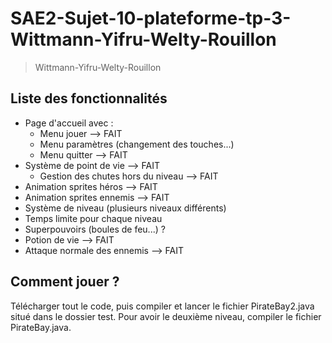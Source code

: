 # SAE2-Sujet-10-plateforme-tp-3-Wittmann-Yifru-Welty-Rouillon
>Wittmann-Yifru-Welty-Rouillon


## Liste des fonctionnalités

- Page d'accueil avec :
    - Menu jouer --> FAIT
    - Menu paramètres (changement des touches...)
    - Menu quitter --> FAIT
- Système de point de vie --> FAIT
    - Gestion des chutes hors du niveau --> FAIT
- Animation sprites héros --> FAIT
- Animation sprites ennemis --> FAIT
- Système de niveau (plusieurs niveaux différents)
- Temps limite pour chaque niveau
- Superpouvoirs (boules de feu...) ?
- Potion de vie --> FAIT
- Attaque normale des ennemis --> FAIT 

## Comment jouer ?

Télécharger tout le code, puis compiler et lancer le fichier PirateBay2.java situé dans le dossier test.
Pour avoir le deuxième niveau, compiler le fichier PirateBay.java.